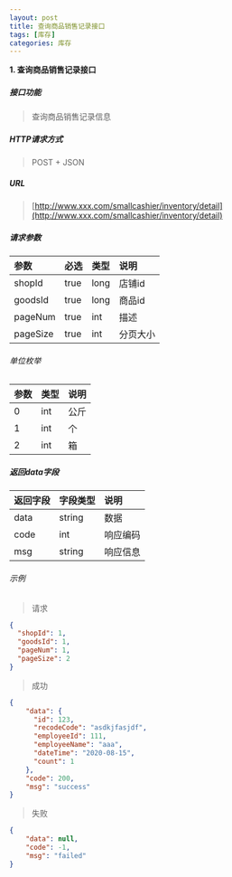 ```yaml
---
layout: post
title: 查询商品销售记录接口
tags: [库存]
categories: 库存 
---
```

**1\. 查询商品销售记录接口**
##### 接口功能
> 查询商品销售记录信息

##### HTTP请求方式
> POST + JSON

##### URL
> [http://www.xxx.com/smallcashier/inventory/detail](http://www.xxx.com/smallcashier/inventory/detail)

##### 请求参数

|参数|必选|类型|说明|
|:---|:---|:---|:---|
|shopId|true|long|店铺id|
|goodsId|true|long|商品id|
|pageNum|true|int|描述|
|pageSize|true|int|分页大小|

###### 单位枚举

|参数|类型|说明|
|:---|:---|:---|
|0|int|公斤|
|1|int|个|
|2|int|箱|

##### 返回data字段

|返回字段|字段类型|说明|
|:---|:---|:---|
|data|string|数据|
|code|int|响应编码|
|msg|string|响应信息|

###### 示例
> 请求
``` json
{
  "shopId": 1,
  "goodsId": 1,
  "pageNum": 1,
  "pageSize": 2
}
```
> 成功
``` json
{
    "data": {
      "id": 123,
      "recodeCode": "asdkjfasjdf",
      "employeeId": 111,
      "employeeName": "aaa",
      "dateTime": "2020-08-15",
      "count": 1
    },
    "code": 200,
    "msg": "success"
}
```
> 失败
``` json
{
    "data": null,
    "code": -1,
    "msg": "failed"
}
```